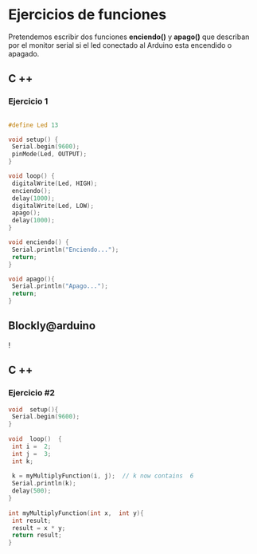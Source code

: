 # Ejercicios de funciones

Pretendemos escribir dos funciones **enciendo()** y **apago()** que describan por el monitor serial si el led conectado al Arduino esta encendido o apagado. 

## C ++
### Ejercicio 1

```c

#define Led 13

void setup() {
 Serial.begin(9600);
 pinMode(Led, OUTPUT);
}

void loop() {
 digitalWrite(Led, HIGH);
 enciendo();
 delay(1000);
 digitalWrite(Led, LOW);
 apago();
 delay(1000);
}

void enciendo() {
 Serial.println("Enciendo...");
 return;
}

void apago(){
 Serial.println("Apago...");
 return;
}
```

## Blockly@arduino
!


## C ++ 
### Ejercicio #2 

```c
void  setup(){  
 Serial.begin(9600);  
}  
  
void  loop()  {  
 int i =  2;  
 int j =  3;  
 int k;  
  
 k = myMultiplyFunction(i, j);  // k now contains  6  
 Serial.println(k);  
 delay(500);  
}  
  
int myMultiplyFunction(int x,  int y){  
 int result;  
 result = x * y;  
 return result;  
}
```
<!--stackedit_data:
eyJoaXN0b3J5IjpbMTMyMDI1NjgyOSw2MTA3NTA1MCwtMTY1MT
MzNTk0MCwtMTY1MTMzNTk0MCwyMjUyMTE3OTAsLTExNzY5NDgw
MjUsLTE5NzgzNzA4M119
-->